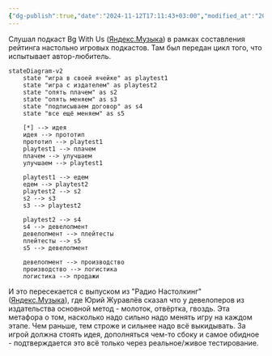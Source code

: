 ```yaml
---
{"dg-publish":true,"date":"2024-11-12T17:11:43+03:00","modified_at":"2024-12-02T17:21:31+03:00","tags":["status/completed","review/pending","topic/boardgame"],"permalink":"/forge/gamedev/цикл создания настольной игры/","dgPassFrontmatter":true}
---
```



Слушал подкаст Bg With Us ([Яндекс.Музыка](https://music.yandex.ru/album/33087800/track/130621634?activeTab=track-list&dir=desc)) в рамках составления рейтинга настольно игровых подкастов. Там был передан цикл того, что испытывает автор-любитель.

```mermaid
stateDiagram-v2
    state "игра в своей ячейке" as playtest1
    state "игра с издателем" as playtest2
    state "опять плачем" as s2
    state "опять меняем" as s3
    state "подписываем договор" as s4
    state "все ещё меняем" as s5

    [*] --> идея
    идея --> прототип
    прототип --> playtest1
    playtest1 --> плачем
    плачем --> улучшаем
    улучшаем --> playtest1

    playtest1 --> едем
    едем --> playtest2
    playtest2 --> s2
    s2 --> s3
    s3 --> playtest2

    playtest2 --> s4
    s4 --> девелопмент
    девелопмент --> плейтесты
    плейтесты --> s5
    s5 --> девелопмент

    девелопмент --> производство
    производство --> логистика
    логистика --> продажи
```

И это пересекается с выпуском из "Радио Настолкинг" ([Яндекс.Музыка](https://music.yandex.ru/album/26456571/track/131871885?activeTab=track-list&dir=desc)), где Юрий Журавлёв сказал что у девелоперов из издательства основной метод - молоток, отвёртка, гвоздь. Эта метафора о том, насколько надо сильно надо менять игру на каждом этапе. Чем раньше, тем строже и сильнее надо всё выкидывать. За игрой должна стоять идея, дополняться чем-то сбоку и самое обидное - подтверждается это всё только через реальное/живое тестирование.
